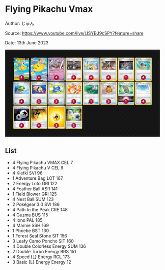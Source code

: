 # Flying Pikachu Vmax

Author: じゅん

Source: <https://www.youtube.com/live/LISYBJ9cSPY?feature=share>

Date: 13th June 2023

![decklist](../../images/PAL/Flying%20Pikachu%20Vmax/1-%20Flying%20Pikachu%20Vmax.png)

## List

* 4 Flying Pikachu VMAX CEL 7
* 4 Flying Pikachu V CEL 6
* 4 Klefki SVI 96
* 1 Adventure Bag LOT 167
* 2 Energy Loto GRI 122
* 4 Feather Ball ASR 141
* 1 Field Blower GRI 125
* 4 Nest Ball SUM 123
* 2 Pokégear 3.0 SVI 186
* 4 Path to the Peak CRE 148
* 4 Guzma BUS 115
* 4 Iono PAL 185
* 4 Marnie SSH 169
* 1 Phoebe BST 130
* 1 Forest Seal Stone SIT 156
* 3 Leafy Camo Poncho SIT 160
* 4 Double Colorless Energy SUM 136
* 2 Double Turbo Energy BRS 151
* 4 Speed {L} Energy RCL 173
* 3 Basic {L} Energy Energy 12
